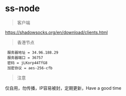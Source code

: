 # ss-node
> 客户端

https://shadowsocks.org/en/download/clients.html

> 香港节点
```
 服务器地址 = 34.96.188.29
 服务器端口 = 36757
 密码 = jLKorp44TfG8
 加密协议 = aes-256-cfb
```

> 注意

仅自用，勿传播，IP容易被封，定期更新，Have a good time
